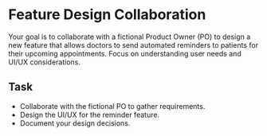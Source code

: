 # Feature Design Collaboration

Your goal is to collaborate with a fictional Product Owner (PO) to design a new feature that allows doctors to send automated reminders to patients for their upcoming appointments. Focus on understanding user needs and UI/UX considerations.

## Task
- Collaborate with the fictional PO to gather requirements.
- Design the UI/UX for the reminder feature.
- Document your design decisions.
